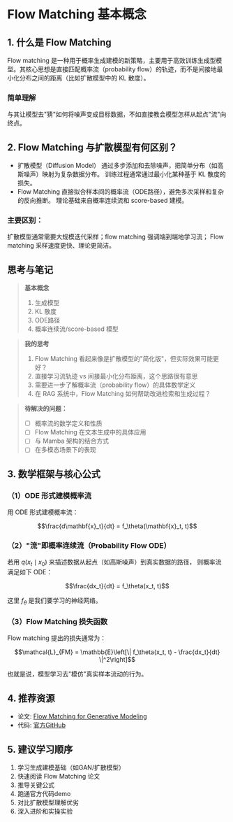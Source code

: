 # Flow Matching 基本概念

## 1. 什么是 Flow Matching

Flow matching 是一种用于概率生成建模的新策略，主要用于高效训练生成型模型。其核心思想是直接匹配概率流（probability flow）的轨迹，而不是间接地最小化分布之间的距离（比如扩散模型中的 KL 散度）。

### 简单理解

与其让模型去"猜"如何将噪声变成目标数据，不如直接教会模型怎样从起点"流"向终点。

## 2. Flow Matching 与扩散模型有何区别？

* 扩散模型（Diffusion Model）
  通过多步添加和去除噪声，把简单分布（如高斯噪声）映射为复杂数据分布。
  训练过程通常通过最小化某种基于 KL 散度的损失。
* Flow Matching
  直接拟合样本间的概率流（ODE路径），避免多次采样和复杂的反向推断。
  理论基础来自概率连续流和 score-based 建模。

### 主要区别：

扩散模型通常需要大规模迭代采样；flow matching 强调端到端地学习流；
Flow matching 采样速度更快、理论更简洁。

## 思考与笔记

> **基本概念**
>
> 1. 生成模型
> 2. KL 散度
> 3. ODE路径
> 4. 概率连续流/score-based 模型

> **我的思考**
>
> 1. Flow Matching 看起来像是扩散模型的"简化版"，但实际效果可能更好？
> 2. 直接学习流轨迹 vs 间接最小化分布距离，这个思路很有意思
> 3. 需要进一步了解概率流（probability flow）的具体数学定义
> 4. 在 RAG 系统中，Flow Matching 如何帮助改进检索和生成过程？

> **待解决的问题：**
>
> - [ ] 概率流的数学定义和性质
> - [ ] Flow Matching 在文本生成中的具体应用
> - [ ] 与 Mamba 架构的结合方式
> - [ ] 在多模态场景下的表现

## 3. 数学框架与核心公式

### （1）ODE 形式建模概率流

用 ODE 形式建模概率流：

$$\frac{d\mathbf{x}_t}{dt} = f_\theta(\mathbf{x}_t, t)$$

### （2）"流"即概率连续流（Probability Flow ODE）

若用 $q(x_t \mid x_0)$ 来描述数据从起点（如高斯噪声）到真实数据的路径，
则概率流满足如下 ODE：

$$\frac{dx_t}{dt} = f_\theta(x_t, t)$$

这里 $f_\theta$ 是我们要学习的神经网络。

### （3）Flow Matching 损失函数

Flow matching 提出的损失通常为：

$$\mathcal{L}_{FM} = \mathbb{E}\left[\| f_\theta(x_t, t) - \frac{dx_t}{dt} \|^2\right]$$

也就是说，模型学习去"模仿"真实样本流动的行为。

## 4. 推荐资源

- 论文: [Flow Matching for Generative Modeling](https://arxiv.org/abs/2306.00379)
- 代码: [官方GitHub](https://github.com/atong01/flow_matching)

## 5. 建议学习顺序

1. 学习生成建模基础（如GAN/扩散模型）
2. 快速阅读 Flow Matching 论文
3. 推导关键公式
4. 跑通官方代码demo
5. 对比扩散模型理解优劣
6. 深入进阶和实操实验
